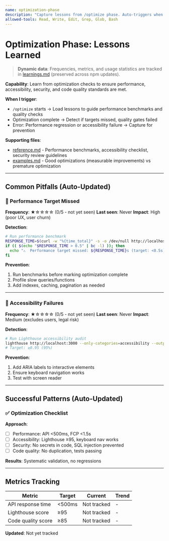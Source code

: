 ```yaml
---
name: optimization-phase
description: "Capture lessons from /optimize phase. Auto-triggers when: starting /optimize, running performance checks, code review, accessibility audit. Updates when: performance targets missed, accessibility failures, code quality issues."
allowed-tools: Read, Write, Edit, Grep, Glob, Bash
---
```


# Optimization Phase: Lessons Learned

> **Dynamic data**: Frequencies, metrics, and usage statistics are tracked in [learnings.md](learnings.md) (preserved across npm updates).

**Capability**: Learn from optimization checks to ensure performance, accessibility, security, and code quality standards are met.

**When I trigger**:
- `/optimize` starts → Load lessons to guide performance benchmarks and quality checks
- Optimization complete → Detect if targets missed, quality gates failed
- Error: Performance regression or accessibility failure → Capture for prevention

**Supporting files**:
- [reference.md](reference.md) - Performance benchmarks, accessibility checklist, security review guidelines
- [examples.md](examples.md) - Good optimizations (measurable improvements) vs premature optimization

---

## Common Pitfalls (Auto-Updated)

### 🚫 Performance Target Missed

**Frequency**: ★☆☆☆☆ (0/5 - not yet seen)
**Last seen**: Never
**Impact**: High (poor UX, user churn)

**Detection**:
```bash
# Run performance benchmark
RESPONSE_TIME=$(curl -w "%{time_total}" -s -o /dev/null http://localhost:3000/api/endpoint)
if (( $(echo "$RESPONSE_TIME > 0.5" | bc -l) )); then
  echo "⚠️  Performance target missed: ${RESPONSE_TIME}s (target: <0.5s)"
fi
```

**Prevention**:
1. Run benchmarks before marking optimization complete
2. Profile slow queries/functions
3. Add indexes, caching, pagination as needed

---

### 🚫 Accessibility Failures

**Frequency**: ★☆☆☆☆ (0/5 - not yet seen)
**Last seen**: Never
**Impact**: Medium (excludes users, legal risk)

**Detection**:
```bash
# Run Lighthouse accessibility audit
lighthouse http://localhost:3000 --only-categories=accessibility --output=json | jq '.categories.accessibility.score'
# Target: ≥0.95 (95%)
```

**Prevention**:
1. Add ARIA labels to interactive elements
2. Ensure keyboard navigation works
3. Test with screen reader

---

## Successful Patterns (Auto-Updated)

### ✅ Optimization Checklist

**Approach**:
- [ ] Performance: API <500ms, FCP <1.5s
- [ ] Accessibility: Lighthouse ≥95, keyboard nav works
- [ ] Security: No secrets in code, SQL injection prevented
- [ ] Code quality: No duplication, tests passing

**Results**: Systematic validation, no regressions

---

## Metrics Tracking

| Metric | Target | Current | Trend |
|--------|--------|---------|-------|
| API response time | <500ms | Not tracked | - |
| Lighthouse score | ≥95 | Not tracked | - |
| Code quality score | ≥85 | Not tracked | - |

**Updated**: Not yet tracked
